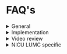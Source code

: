 # FAQ's

<details>

<summary>General</summary>

**What happens if a mistake is recorded?**

* **Answer:** Mistakes should be reported regardless of video evidence. Clarify your hospital's incident reporting protocols. Regarding legal use of the video, consult legal experts as regulations vary by region. Emphasize that the video's primary purpose is for internal learning and quality improvement and recordings are not used for any other purpose. The [NICU at LUMC](../../level-1-fundamentals/4.-learning-from-success-stories#nicu-lumc) has made video recordings of resuscitation procedures a standard part of care and also part of the patient file, so these videos are visible to patients.

**How do you make it GDPR compliant?**

* **Considerations:** GDPR is specific to the EU. Adapt answers based on your location's privacy laws.
* **Answer:** Explain the purpose (quality improvement), how the video will be used, data security measures, and their rights (access, deletion). Obtain written consent. Consult your hospital's legal/data protection officer if needed.

**What if there's not enough time to ask patients for consent?**

* **Considerations:** Emergency situations complicate consent. Laws allow for exceptions, but consult legal advisors or an ethics committee on your region's specific rules.

**Can parents see or have the video? How do you ensure they won't post it everywhere?**

* **Considerations:** This may vary based on regulations and consent specifics. For example, in [neonatal care, parents value the review of a recording](https://app.gitbook.com/s/MdMcavmFWyJ3gxr9PXYq/summaries-articles/dive-in-the-history-of-video-review-in-our-nicu).
* **Answer:** Discuss parental access with your team. If permitted, have clear usage agreements covering distribution and social media restrictions, while emphasizing the risk of de-identification failure.

**How do you ask healthcare workers for consent?**

* **Answer:** We would recommend [to emphasize voluntary participation](../../level-1-fundamentals/3.-safe-simple-and-small/3.1-safe.md), explain the benefits, outline video usage (quality improvement, not performance evaluation), and give them control: consent to film, consent to review, consent to use in _Neoflix_.

</details>

<details>

<summary>Implementation</summary>

**How do you involve nurses?**

* **Answer:** [Schedule video reflection](../../level-1-fundamentals/2.-planning-your-initiative) around nursing shifts and accommodate their input in the process.

**What kind of equipment do you use? Can you also use additional signals (CTG, respiratory parameters, etc.)?**

* **Answer:** Start [simple](../../level-1-fundamentals/3.-safe-simple-and-small/3.2-simple.md) (phone for practice), progress to dedicated cameras (GoPro). For syncing other signals, you'd likely need specialized software/hardware – this is an area for technical exploration.

**What can be challenging in rolling out/implementing this project?**

* [**Getting the team to turn on a camera**](../../level-2-in-action/6.-recording-equipment)**:** At some point, this becomes more automatic, but it remains an extra step providers have to take in what is sometimes an "acute" setting,

**How do you store the videos?**

* **Answer:** Secure data storage compliant with healthcare regulations and your hospital's IT policies. Specify encryption and access controls.

**How do you inform a team when setting up Neoflix?**

* **Answer:** Be [transparent about goals, benefits, and the emphasis on non-judgmental learning](../../level-1-fundamentals/2.-planning-your-initiative/2.2-gaining-team-buy-in/). Start small, get early wins, and build enthusiasm.

**How much does it cost?**

* **Answer:** Break down costs: equipment (cameras, editing software), personnel time (coordination, reflection sessions), possible IT integration. Seek possible grants or funding sources within your hospital.

**How do you ensure a team films videos? Who picks up the camera? How do you start?**

* **Answer:** [Team leaders model enthusiasm and initiate recordings](../../level-1-fundamentals/2.-planning-your-initiative/2.1-pioneer-team.md). Make the process easy with clear instructions.

**How can you set up and expand video review? At what pace?**

You can [expand video review](../../level-3-growth/17.-continuous-improvement.md) at the pace of the healthcare workers. It's important not to make them feel like it's being imposed on them. If they see the value themselves, they will naturally become enthusiastic and come up with their own ideas that can be used to implement video reflection.

</details>

<details>

<summary>Video review</summary>

**Who guides video review?**

* **Answer:** The[ chair](../../level-2-in-action/11.-lets-neoflix/11.3-tasks-of-the-chair.md) of the video review session. Representatives from all disciplines lead to more comprehensive discussions. Train them in facilitation and constructive feedback.

**How do you edit videos to make them usable for video reflection? How do you ensure integration with software?**

* **Answer:** Basic [editing](../../level-2-in-action/9.-after-the-intervention/9.2-simple-video-editing.md) is possible with many software options. For advanced features, a dedicated video editing suite might be needed. Integration with patient monitoring systems would need custom programming.

**How do you organize video reflection in a way that is safe and effective?**

* **Answer:** Organizing video review with regards to the [safe learning environment](../../level-2-in-action/11.-lets-neoflix/11.2-a-safe-learning-environment.md) included clear feedback rules (specific, non-judgmental), skilled chairperson to guide discussions, time management, and focused preparation for each video segment.

**How do you use video reflection to improve quality (effectiveness)?**

* **Answer:** [Identify actionable insights from discussions, develop and implement improvement plans, track changes or outcomes to evaluate success.](../../level-2-in-action/12.-improving-care-through-the-neoflix-approach.md)

**Can you perform multi-center video reflection without feeling judged?**

* **Answer:** Yes, with thorough preparation, ground rules, and a facilitator focused on collaborative learning, not criticism. Consider that a mistake as something that doesn't work and has reasons that can potentially be addressed. Or better yet, why does it usually go well? And [from that perspective, look at why something goes wrong.](../../level-1-fundamentals/1.-preproduction/1.1-beyond-the-procedure.md#taking-a-different-approach)

**How do you keep video reflection running?**

* **Answer:** Shared ownership (multiple team leaders), streamlined processes, celebrating successes.

**What are the dangers of video reflection?**

* Blame culture. Focusing too much on perfect execution. Micromanaging. Emphasize that it's about learning how this team, in this context and in this situation, acts and makes choices. Consider: is there variation in how something could have been done, what factors influence the course of the situation, etc.?

</details>

<details>

<summary>NICU LUMC specific</summary>

[Click here](../neoflix/streamlining-neonatal-care-a-success-story.md) for more information.

**How many videos have you recorded in total?**

* We expanded the Neoflix project in August 2021 with identifiable images.
* Since then, we have had 58 Neoflix episodes in about 2 years.
* In total, we have recorded 113 videos of 9 different procedures, and we are still counting.

**How do you analyze the data?**

* The videos are pre-discussed with those involved and then shown in a _Neoflix_ session. There, we evaluate the procedure in the video with the healthcare providers. Our project focuses on the Neoflix discussions. So we note what is said there, what points are raised, and how we can use that to make quality improvements. We then carry out action research (Plan-do-check-act) to improve quality and to see if it has had an effect. My research also focuses on action research and qualitative interview research.

**Is there currently a form of privacy/protection for the filmed employees?**

* The choice to be filmed is voluntary. Providers can also decide individually whether a video will be used in Neoflix.

**Could there be any rights attached to these videos?**

* We will delete the videos after the project. Before that, anyone can refuse to have a video used in Neoflix. We do not know whether they can be used in legal cases. This has also never happened since video reflection started in 2014.

**Where/in what situations do you see or expect the most added value of Neoflix?**

* In acute or (neonatal) intensive care, it is difficult to reflect on complex/acute procedures, although they have a lot of influence on the patient or patient outcomes. Debriefing or evaluation of these moments is often limited by incomplete documentation or by recall bias (not being able to remember an event from the past well).
* Recording care and discussing videos with healthcare professionals among themselves allows them to reflect on care exactly as it is, in complete transparency. In addition, healthcare professionals also have the opportunity to learn from each other, something that is becoming less and less possible as healthcare professionals become more experienced. Video reflection gives healthcare professionals the opportunity to gain new insights to improve quality of care.

</details>
